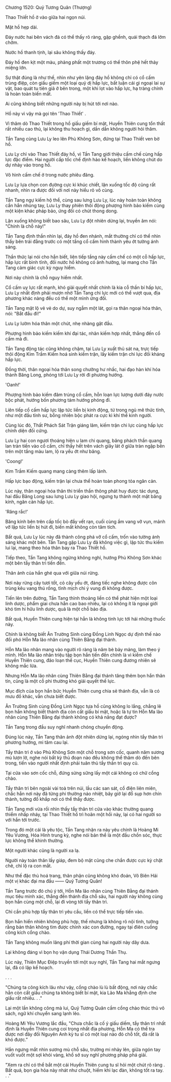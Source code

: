 




Chương 1520: Quỷ Tương Quân (Thượng)


Thao Thiết hồ ở vào giữa hai ngọn núi.

Mặt hồ hẹp dài.

Đáy nước hai bên vách đá có thể thấy rõ ràng, gập ghềnh, quái thạch đá lởm chởm.

Nước hồ thanh tịnh, lại sâu không thấy đáy.

Đáy hồ đen kịt một màu, phảng phất một trương có thể thôn phệ hết thảy miệng lớn.

Sự thật đúng là như thế, nhìn như yên lặng đáy hồ không chỉ có cổ cấm trùng điệp, còn giấu giếm một loại quỷ dị hấp lực, bất luận cái gì ngoại lai sự vật, bao quát tu tiên giả ở bên trong, một khi lọt vào hấp lực, hạ tràng chính là hoàn toàn biến mất.

Ai cũng không biết những người này bị hút tới nơi nào.

Hồ này vì vậy mà gọi tên 'Thao Thiết' .

Vì thăm dò Thao Thiết trong hồ giấu giếm bí mật, Huyền Thiên cung tổn thất rất nhiều cao thủ, lại không thu hoạch gì, dần dần không người hỏi thăm.

Tần Tang cùng Lưu Ly leo lên Phù Không Sơn, đứng tại Thao Thiết ven bờ hồ.

Lưu Ly chỉ vào Thao Thiết đáy hồ, vì Tần Tang giới thiệu cấm chế cùng hấp lực đặc điểm. Hai người cấp tốc chế định hảo kế hoạch, liền không chút do dự nhảy vào trong hồ.

Vô hình cấm chế ở trong nước phiêu đãng.

Lưu Ly lựa chọn con đường cực kì khúc chiết, lặn xuống tốc độ cũng rất nhanh, nhìn ra được đối với nơi này hiểu rõ vô cùng.

Tần Tang ngự kiếm hộ thể, cùng sau lưng Lưu Ly, lúc này hoàn toàn không cần hắn nhúng tay, Lưu Ly thay phiên thôi động phượng hình bảo kiếm cùng một kiện khác pháp bảo, ứng đối có chút thong dong.

Lặn xuống không biết bao sâu, Lưu Ly đột nhiên dừng lại, truyền âm nói: "Chính là chỗ này!"

Tần Tang định thần nhìn lại, đáy hồ đen nhánh, mắt thường chỉ có thể nhìn thấy bên trái đằng trước có một tầng cổ cấm hình thành yếu ớt tường ánh sáng.

Thần thức lại nói cho hắn biết, liên tiếp tầng này cấm chế có một cỗ hấp lực, hấp lực rất bình tĩnh, đối nước hồ không có ảnh hưởng, lại mang cho Tần Tang cảm giác cực kỳ nguy hiểm.

Nơi này chính là chỗ nguy hiểm nhất.

Cổ cấm uy lực rất mạnh, khó giải quyết nhất chính là kia cỗ thần bí hấp lực, Lưu Ly nhất định phải mượn nhờ Tần Tang chi lực mới có thể vượt qua, địa phương khác nàng đều có thể một mình ứng đối.

Tần Tang mặt lộ vẻ vẻ do dự, suy ngẫm một lát, gọi ra thân ngoại hóa thân, nói: "Bắt đầu đi!"

Lưu Ly lườm hóa thân một chút, nhẹ nhàng gật đầu.

Phượng hình bảo kiếm kiếm khí đại tác, nhân kiếm hợp nhất, thẳng đến cổ cấm mà đi.

Tần Tang động tác cũng không chậm, tại Lưu Ly xuất thủ sát na, trực tiếp thôi động Kim Trầm Kiếm hoá sinh kiếm trận, lấy kiếm trận chi lực đối kháng hấp lực.

Đồng thời, thân ngoại hóa thân song chưởng hư nhấc, hai đạo hàn khí hóa thành Băng Long, phóng tới Lưu Ly rời đi phương hướng.

'Oanh!'

Phượng hình bảo kiếm đâm trúng cổ cấm, hỗn loạn lực lượng dưới đáy nước bộc phát, hướng bốn phương tám hướng phóng đi.

Liên tiếp cổ cấm hấp lực lập tức liền bị kinh động, từ trong ngủ mê thức tỉnh, như một đầu tỉnh sư, bỗng nhiên bộc phát ra cực kì khí thế kinh người.

Cùng lúc đó, Thất Phách Sát Trận giáng lâm, kiếm trận chi lực cùng hấp lực chính diện đối cứng.

Lưu Ly hai con ngươi thoáng hiện u lam chi quang, băng phách thần quang lan tràn tiến vào cổ cấm, chỉ thấy hết trên vách giây lát ở giữa tràn ngập bên trên một tầng màu lam, lộ ra yếu ớt như băng.

'Coong!'

Kim Trầm Kiếm quang mang càng thêm lấp lánh.

Hấp lực bạo động, kiếm trận lại chưa thể hoàn toàn phong tỏa ngăn cản.

Lúc này, thân ngoại hóa thân thi triển thần thông phát huy được tác dụng, hai đầu Băng Long sau lưng Lưu Ly giao hội, ngưng tụ thành một mặt băng kính, ngăn cản hấp lực.

'Răng rắc!'

Băng kính bên trên cấp tốc bò đầy vết rạn, cuối cùng ầm vang vỡ vụn, mảnh vỡ lập tức liền bị hút đi, biến mất không còn tăm tích.

Bất quá, Lưu Ly lúc này đã thành công phá vỡ cổ cấm, trốn vào tường ánh sáng khác một bên. Tần Tang gặp Lưu Ly đã không việc gì, lập tức thu kiếm lui lại, mang theo hóa thân bay ra Thao Thiết hồ.

Tiếp theo, Tần Tang không ngừng không nghỉ, hướng Phù Không Sơn khác một bên tẩy thân trì tiến đến.

Thân ảnh của hắn ghé qua với giữa núi rừng.

Nơi này rừng cây tươi tốt, cỏ cây yếu ớt, đáng tiếc nghe không được côn trùng kêu vang thú rống, tĩnh mịch chi ý vung đi không được.

Tiến lên trên đường, Tần Tang thỉnh thoảng liền có thể phát hiện một loại linh dược, phẩm giai chưa hẳn cao bao nhiêu, lại có không ít là ngoại giới khó tìm hi hữu linh dược, quả là một chỗ bảo địa.

Bất quá, Huyền Thiên cung hiện tại hẳn là không tinh lực tới hái những thuốc này.

Chính là không biết Ân Trường Sinh cùng Đồng Linh Ngọc dự định thế nào đối phó Hỗn Ma lão nhân cùng Thiên Bằng đại thánh.

Hỗn Ma lão nhân mang vào người rõ ràng là năm bè bảy mảng, làm theo ý mình. Hỗn Ma lão nhân triệu tập bọn hắn tiến đến chính là vì kiềm chế Huyền Thiên cung, đảo loạn thế cục, Huyền Thiên cung đương nhiên sẽ không mắc lừa.

Nhưng Hỗn Ma lão nhân cùng Thiên Bằng đại thánh tăng thêm bọn hắn thân tín, cũng là một cỗ phi thường khó giải quyết thế lực.

Mục đích của bọn hắn bức Huyền Thiên cung chia sẻ thánh địa, vẫn là có mưu đồ khác, vẫn chưa biết được.

Ân Trường Sinh cùng Đồng Linh Ngọc tựa hồ cũng không lo lắng, chẳng lẽ bọn hắn không biết thánh địa còn cất giấu bí mật, hoặc là tự tin Hỗn Ma lão nhân cùng Thiên Bằng đại thánh không có khả năng đạt được?

Tần Tang trong đầu suy nghĩ nhanh chóng chuyển động.

Đúng lúc này, Tần Tang thân ảnh đột nhiên dừng lại, ngóng nhìn tẩy thân trì phương hướng, mi tâm cau lại.

Tẩy thân trì ở vào Phù Không Sơn một chỗ trong sơn cốc, quanh năm sương mù lượn lờ, nghe nói bất kỳ thủ đoạn nào đều không thể thăm dò đến bên trong, tiến vào người nhất định phải tuân thủ tẩy thân trì quy củ.

Tại cửa vào sơn cốc chỗ, đứng sừng sững lấy một cái không có chữ cổng chào.

Tẩy thân trì bên ngoài vài toà trên núi, lầu các san sát, cổ điện liên miên, chắc hẳn nơi này đã từng phi thường náo nhiệt, bây giờ lại đổ sụp hơn chín thành, tường đổ khắp nơi có thể thấy được.

Tần Tang mới vừa rồi nhìn thấy tẩy thân trì cửa vào khác thường quang thiểm nhấp nháy, tại Thao Thiết hồ trì hoãn một hồi này, lại có hai người so với hắn tới trước.

Trong đó một cái là yêu tộc, Tần Tang nhận ra này yêu chính là Hoàng Mi Yêu Vương, Hóa Hình trung kỳ, nghe nói bản thể là một đầu chồn sóc, thực lực không thể khinh thường.

Một người khác cũng là người xa lạ.

Người này toàn thân lấy giáp, đem bộ mặt cũng che chắn được cực kỳ chặt chẽ, chỉ lộ ra con mắt.

Như thế đặc thù hoá trang, thân phận cũng không khó đoán, Vô Biên Hải một vị khác đại ma đầu —— Quỷ Tương Quân!

Tần Tang trước đó chú ý tới, Hỗn Ma lão nhân cùng Thiên Bằng đại thánh mục tiêu minh xác, thẳng đến thánh địa chỗ sâu, hai người này không cùng bọn hắn cùng một chỗ, lại đi vòng tới tẩy thân trì.

Chỉ cần phù hợp tẩy thân trì yêu cầu, liền có thể trực tiếp tiến vào.

Bọn hắn hiển nhiên không phù hợp, thế nhưng là không rõ nội tình, tưởng rằng bản thân không tìm được chính xác con đường, ngay tại điên cuồng công kích cổng chào.

Tần Tang không muốn lãng phí thời gian cùng hai người này dây dưa.

Lại không đáng vì bọn họ vận dụng Thái Dương Thần Thụ.

Lúc này, Thiên Mục Điệp truyền tới một suy nghĩ, Tần Tang hai mắt ngưng lại, đã có lập kế hoạch.

. . .

"Chúng ta công kích lâu như vậy, cổng chào lù lù bất động, nơi này chắc hẳn còn cất giấu chúng ta không biết bí mật, kia Lão Ma khẳng định che giấu rất nhiều. . ."

Lại một lần không công mà lui, Quỷ Tương Quân cầm cổng chào thúc thủ vô sách, ngữ khí chuyển sang lạnh lẽo.

Hoàng Mi Yêu Vương lắc đầu, "Chưa chắc là cố ý giấu diếm, tẩy thân trì nhất định là Huyền Thiên cung coi trọng nhất địa phương, Hỗn Ma có thể tra được nơi đây đối Nguyên Anh kỳ tu sĩ có một loại nào đó chỗ tốt, đã rất là khó được."

Hắn ngưng mắt nhìn sương mù chỗ sâu, trường mi nhảy lên, giữa ngón tay vuốt vuốt một sợi khói vàng, khổ sở suy nghĩ phương pháp phá giải.

"Xem ra chỉ có thể bắt một cái Huyền Thiên cung tu sĩ hỏi một chút rõ ràng . Bất quá, bọn gia hỏa này nhát như chuột, hiếm khi lạc đàn, không tốt ra tay. . ."




